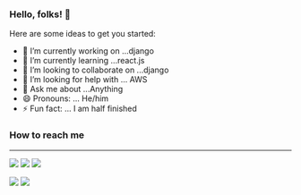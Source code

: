 ### Hello, folks! 👋


Here are some ideas to get you started:

- 🔭 I’m currently working on ...django
- 🌱 I’m currently learning ...react.js
- 👯 I’m looking to collaborate on ...django
- 🤔 I’m looking for help with ... AWS
- 💬 Ask me about ...Anything
- 😄 Pronouns: ... He/him
- ⚡ Fun fact: ... I am half finished


### How to reach me
<hr>

[<img src="https://img.icons8.com/bubbles/50/000000/gmail.png"/>](mailto:ns98738698@gmail.com)
[<img target="_blank" src="https://img.icons8.com/bubbles/50/000000/linkedin.png"/>](https://www.linkedin.com/in/jatinrao/)
[<img target="_blank" src="https://img.icons8.com/bubbles/50/000000/github.png">](https://www.github.com/Nitesh_singh-5/)

[<img target="_blank" src="https://img.icons8.com/bubbles/50/000000/instagram-new.png"/>](https://www.instagram.com/btw_im_nitesh/)
[<img target="_blank" src="https://img.icons8.com/bubbles/50/000000/discord-logo.png"/>](https://discord.gg/3Ks7sMA)
